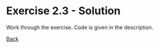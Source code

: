 # Exercise 2.3 - Solution

Work through the exercise. Code is given in the description.



[Back](ex2_3.md)
